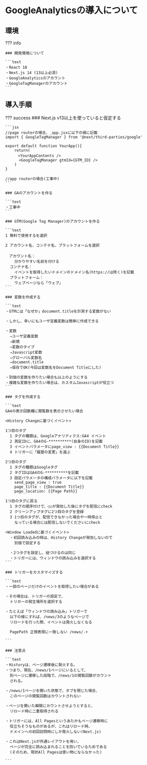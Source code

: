 # GoogleAnalyticsの導入について

## 環境

??? info

    ### 開発環境について

    ```text
    ・React 18
    ・Next.js 14 (13以上必須)
    ・GoogleAnalyticsのアカウント
    ・GoogleTagManagerのアカウント
    ```

## 導入手順

??? success
    ### Next.js v13以上を使っていると仮定する

    ```jsx
    //page routerの場合、_app.jsxに以下の様に記載
    import { GoogleTagManager } from '@next/third-parties/google'

    export default function YourApp(){
        return(
        　<YourAppContents />
          <GoogleTagManager gtmId={GTM_ID} />
        )
    }

    //app routerの場合(工事中)
    ```

    ### GAのアカウントを作る

    ```text
    ・工事中
    ```

    ### GTM(Google Tag Manager)のアカウントを作る

    ```text
    1 無料で使用するを選択

    2 アカウント名、コンテナ名、プラットフォームを選択
    　
    　アカウント名：
        分かりやすい名前を付ける
      コンテナ名：
        イベントを取得したいドメインのドメイン名(https://は除く)を記載
      プラットフォーム：
        ウェブページなら「ウェブ」
    ```

    ### 変数を作成する

    ```text
    ・GTMには「なぜか」document.titleを計測する変数がない
    
    ・しかし、幸いにもユーザ定義変数は簡単に作成できる

    ・変数
      ⇒ユーザ定義変数
      ⇒新規
      ⇒変数のタイプ
      ⇒Javascript変数
      ⇒グローバル変数名
      ⇒document.title
      ⇒保存でOK(今回は変数名をDocument Titleにした)
    
    ・別個の変数を作りたい場合も以上のようにする
    ・複雑な変数を作りたい場合は、カスタムJavascriptが役立つ
    ```

    ### タグを作成する

    ```text
    GA4の表示回数欄に閲覧数を表示させたい場合
    
    <History Changeに基づくイベント>
    
    1つ目のタグ
      1 タグの種類は、Googleアナリティクス:GA4 イベント
      2 測定IDに、GA4のG-**********(自身のID)を記載
      3 イベントパラメータにpage_view : {{Document Title}}
      4 トリガーに「履歴の変更」を選ぶ

    2つ目のタグ
      1 タグの種類はGoogleタグ
      2 タグIDはGA4のG-**********を記載
      3 設定パラメータの構成パラメータに以下を記載
        send_page_view : true
        page_title : {{Document Title}}
        page_location: {{Page Path}}
    
    1つ目のタグに戻る
      1 タグの順序付けで、○○が発効した後にタグを配信にcheck
      2 クリーンアップタグに2つ目のタグを登録
      3 1つ目のタグが、配信できなかった場合や一時停止と
        なっている場合には配信しないでくださいにcheck
    
    <Window Loadedに基づくイベント>
      ・初回読み込みの時は、History Changeが発効しないので
        別個で設定する
    
      ・2つタグを設定し、紐づけるのは同じ
      ・トリガーには、ウィンドウの読み込みを選択する
    ```

    ### トリガーをカスタマイズする

    ```text
    ・一部のページだけのイベントを取得したい場合がある

    ・その場合は、トリガーの設定で、
      トリガーの発生場所を選択する
    
    ・たとえば「ウィンドウの読み込み」トリガーで
      以下の様にすれば、/news/3のようなページで
      リロードを行った際、イベントは発火しなくなる

      PagePath 正規表現に一致しない /news/.+

    ```

    ### 注意点

    ```text
    ・Historyは、ページ遷移後に発火する。
    ・つまり、現在、/news/1ページにいるとして、
      別ページに遷移した段階で、/news/1の閲覧回数がカウント
      される。
    
    ・/news/1ページを開いた状態で、タブを閉じた場合、
      このページの閲覧回数はカウントされない
    
    ・ページを開いた瞬間にカウントさせようとすると、
      リロード時に二重取得される
    
    ・トリガーには、All Pagesというあたかもページ遷移時に
      役立ちそうなものがあるが、これはリロード時、
      ドメインへの初回訪問時にしか発火しない(Next.js)
    
    ・これはNext.jsが共通レイアウトを用い、
      ページが完全に読み込まれることを防いでいるためである
      (そのため、現状All Pagesは使い物にならなかった)
      
    ```